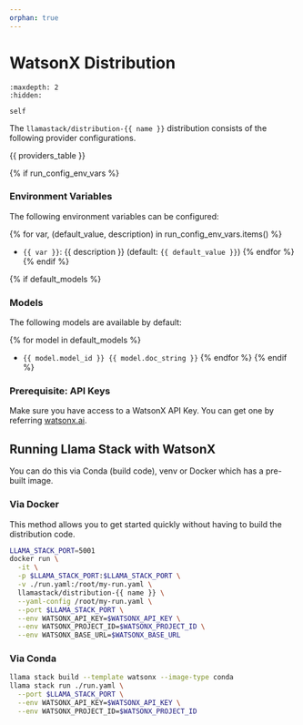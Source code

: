 ```yaml
---
orphan: true
---
```

# WatsonX Distribution

```{toctree}
:maxdepth: 2
:hidden:

self
```

The `llamastack/distribution-{{ name }}` distribution consists of the following provider configurations.

{{ providers_table }}

{% if run_config_env_vars  %}

### Environment Variables

The following environment variables can be configured:

{% for var, (default_value, description) in run_config_env_vars.items() %}
- `{{ var }}`: {{ description }} (default: `{{ default_value }}`)
{% endfor %}
{% endif %}

{% if default_models %}
### Models

The following models are available by default:

{% for model in default_models %}
- `{{ model.model_id }} {{ model.doc_string }}`
{% endfor %}
{% endif %}


### Prerequisite: API Keys

Make sure you have access to a WatsonX API Key. You can get one by referring [watsonx.ai](https://www.ibm.com/docs/en/masv-and-l/maximo-manage/continuous-delivery?topic=setup-create-watsonx-api-key).


## Running Llama Stack with WatsonX

You can do this via Conda (build code), venv or Docker which has a pre-built image.

### Via Docker

This method allows you to get started quickly without having to build the distribution code.

```bash
LLAMA_STACK_PORT=5001
docker run \
  -it \
  -p $LLAMA_STACK_PORT:$LLAMA_STACK_PORT \
  -v ./run.yaml:/root/my-run.yaml \
  llamastack/distribution-{{ name }} \
  --yaml-config /root/my-run.yaml \
  --port $LLAMA_STACK_PORT \
  --env WATSONX_API_KEY=$WATSONX_API_KEY \
  --env WATSONX_PROJECT_ID=$WATSONX_PROJECT_ID \
  --env WATSONX_BASE_URL=$WATSONX_BASE_URL 
```

### Via Conda

```bash
llama stack build --template watsonx --image-type conda
llama stack run ./run.yaml \
  --port $LLAMA_STACK_PORT \
  --env WATSONX_API_KEY=$WATSONX_API_KEY \
  --env WATSONX_PROJECT_ID=$WATSONX_PROJECT_ID
```
